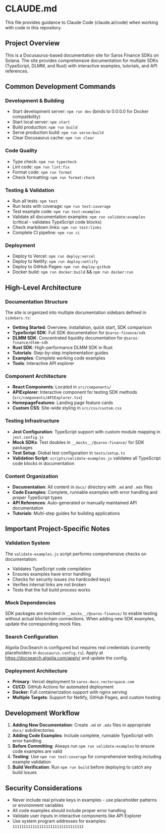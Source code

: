 # CLAUDE.md

This file provides guidance to Claude Code (claude.ai/code) when working with code in this repository.

## Project Overview

This is a Docusaurus-based documentation site for Saros Finance SDKs on Solana. The site provides comprehensive documentation for multiple SDKs (TypeScript, DLMM, and Rust) with interactive examples, tutorials, and API references.

## Common Development Commands

### Development & Building
- Start development server: `npm run dev` (binds to 0.0.0.0 for Docker compatibility)
- Start local server: `npm start` 
- Build production: `npm run build`
- Serve production build: `npm run serve:build`
- Clear Docusaurus cache: `npm run clear`

### Code Quality
- Type check: `npm run typecheck`
- Lint code: `npm run lint:fix`
- Format code: `npm run format`
- Check formatting: `npm run format:check`

### Testing & Validation
- Run all tests: `npm test`
- Run tests with coverage: `npm run test:coverage`
- Test example code: `npm run test:examples`
- Validate all documentation examples: `npm run validate:examples` (critical - validates TypeScript code blocks)
- Check markdown links: `npm run test:links`
- Complete CI pipeline: `npm run ci`

### Deployment
- Deploy to Vercel: `npm run deploy:vercel`
- Deploy to Netlify: `npm run deploy:netlify`
- Deploy to GitHub Pages: `npm run deploy:github`
- Docker build: `npm run docker:build` && `npm run docker:run`

## High-Level Architecture

### Documentation Structure
The site is organized into multiple documentation sidebars defined in `sidebars.ts`:
- **Getting Started**: Overview, installation, quick start, SDK comparison
- **TypeScript SDK**: Full SDK documentation for `@saros-finance/sdk`
- **DLMM SDK**: Concentrated liquidity documentation for `@saros-finance/dlmm-sdk`
- **Rust SDK**: High-performance DLMM SDK in Rust
- **Tutorials**: Step-by-step implementation guides
- **Examples**: Complete working code examples
- **Tools**: Interactive API explorer

### Component Architecture
- **React Components**: Located in `src/components/`
- **APIExplorer**: Interactive component for testing SDK methods (`src/components/APIExplorer.tsx`)
- **HomepageFeatures**: Landing page feature cards
- **Custom CSS**: Site-wide styling in `src/css/custom.css`

### Testing Infrastructure
- **Jest Configuration**: TypeScript support with custom module mapping in `jest.config.js`
- **Mock SDKs**: Test doubles in `__mocks__/@saros-finance/` for SDK packages
- **Test Setup**: Global test configuration in `tests/setup.ts`
- **Validation Script**: `scripts/validate-examples.js` validates all TypeScript code blocks in documentation

### Content Organization
- **Documentation**: All content in `docs/` directory with `.md` and `.mdx` files
- **Code Examples**: Complete, runnable examples with error handling and proper TypeScript types
- **API References**: Auto-generated or manually maintained API documentation
- **Tutorials**: Multi-step guides for building applications

## Important Project-Specific Notes

### Validation System
The `validate-examples.js` script performs comprehensive checks on documentation:
- Validates TypeScript code compilation
- Ensures examples have error handling
- Checks for security issues (no hardcoded keys)
- Verifies internal links are not broken
- Tests that the full build process works

### Mock Dependencies
SDK packages are mocked in `__mocks__/@saros-finance/` to enable testing without actual blockchain connections. When adding new SDK examples, update the corresponding mock files.

### Search Configuration
Algolia DocSearch is configured but requires real credentials (currently placeholders in `docusaurus.config.ts`). Apply at https://docsearch.algolia.com/apply/ and update the config.

### Deployment Architecture
- **Primary**: Vercel deployment to `saros-docs.rectorspace.com`
- **CI/CD**: GitHub Actions for automated deployment
- **Docker**: Full containerization support with nginx serving
- **Multiple Targets**: Support for Netlify, GitHub Pages, and custom hosting

## Development Workflow

1. **Adding New Documentation**: Create `.md` or `.mdx` files in appropriate `docs/` subdirectories
2. **Adding Code Examples**: Include complete, runnable TypeScript with error handling
3. **Before Committing**: Always run `npm run validate:examples` to ensure code examples are valid
4. **Testing**: Use `npm run test:coverage` for comprehensive testing including example validation
5. **Build Verification**: Run `npm run build` before deploying to catch any build issues

## Security Considerations

- Never include real private keys in examples - use placeholder patterns or environment variables
- All code examples should include proper error handling
- Validate user inputs in interactive components like API Explorer
- Use system program addresses for examples: `11111111111111111111111111111112`